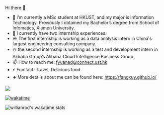 Hi there 👋


- 🔭 I’m currently a MSc student at HKUST, and my major is Information Technology. Previously I obtained my Bachelor’s degree from School of Infomatics, Xiamen University.
- 🌱 I currently have two internship experiences. 
- ☀️ The first internship is working as a data analysis intern in China's largest engineering consulting company.
- ⛄ the second internship is working as a test and development intern in Alibaba Group’s Alibaba Cloud Intelligence Business Group. 
- 📫 How to reach me: fyuanad@connect.ust.hk
- ⚡ Fun fact: Travel, Delicious food 
- ✈️ More details about me can be found here: https://fangxuy.github.io/

![](https://github-readme-stats.vercel.app/api?username=FangxuY&count_private=true&show_icons=true)

[![wakatime](https://wakatime.com/badge/user/612100d3-81a8-4fba-8428-c6b3a50fd8dc.svg)](https://wakatime.com/@612100d3-81a8-4fba-8428-c6b3a50fd8dc)

![willianrod's wakatime stats](https://github-readme-stats.vercel.app/api/wakatime?username=612100d3-81a8-4fba-8428-c6b3a50fd8dc)








